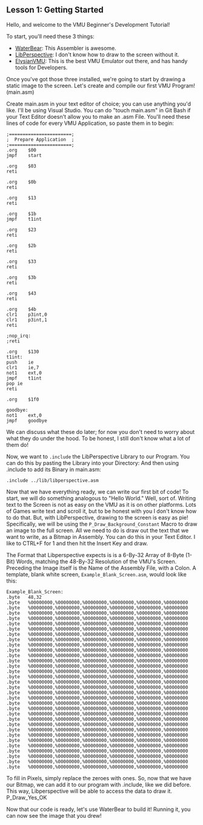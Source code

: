 ## Lesson 1: Getting Started

Hello, and welcome to the VMU Beginner's Development Tutorial!

To start, you'll need these 3 things:

- [WaterBear](https://wtetzner.github.io/waterbear/): 	This Assembler is awesome.
- [LibPerspective](https://slum.online/dreamcast/):	I don't know how to draw to the screen without it.
- [ElysianVMU](http://evmu.elysianshadows.com/): This is the best VMU Emulator out there, and has handy tools for Developers.

Once you've got those three installed, we're going to start by drawing a static image to the screen. Let's create and compile our first VMU Program!
(main.asm)

Create main.asm in your text editor of choice; you can use anything you'd like. I'll be using Visual Studio. You can do "touch main.asm" in Git Bash if your Text Editor doesn't allow you to make an .asm File. You'll need these lines of code for every VMU Application, so paste them in to begin:

  	;=======================;
	;  Prepare Application	;
	;=======================;
  	.org	$00
	jmpf	start

	.org	$03
	reti	

	.org	$0b
	reti	
	
	.org	$13
	reti	

	.org	$1b
	jmpf	t1int
	
	.org	$23
	reti	

	.org	$2b
	reti	
	
	.org	$33
	reti	

	.org	$3b
	reti	

	.org	$43
	reti	

	.org	$4b
	clr1	p3int,0
	clr1	p3int,1
	reti

	;nop_irq:
	;reti

	.org	$130	
	t1int:
	push	ie
	clr1	ie,7
	not1	ext,0
	jmpf	t1int
	pop	ie
	reti

	.org	$1f0

	goodbye:	
	not1	ext,0
	jmpf	goodbye


We can discuss what these do later; for now you don't need to worry about what they do under the hood. To be honest, I still don't know what a lot of them do! 

Now, we want to `.include` the LibPerspective  Library to our Program. You can do this by pasting the Library into your Directory: And then using .include to add its Binary in main.asm:

	.include ../lib/libperspective.asm

Now that we have everything ready, we can write our first bit of code! To start, we will do something analogous to "Hello World." Well, sort of. Writing text to the Screen is not as easy on the VMU as it is on other platforms. Lots of Games write text and scroll it, but to be honest with you I don't know how to do that. But, with LibPerspective, drawing to the screen is easy as pie! Specifically, we will be using the `P_Draw_Background_Constant` Macro to draw an image to the full screen. All we need to do is draw out the text that we want to write, as a Bitmap in Assembly. You can do this in your Text Editor. I like to CTRL+F for 1 and then hit the Insert Key and draw. 

The Format that Libperspective expects is is a 6-By-32 Array of 8-Byte (1-Bit) Words, matching the 48-By-32 Resolution of the VMU's Screen. Preceding the Image itself is the Name of the Assembly File, with a Colon. A template, blank white screen, `Example_Blank_Screen.asm`, would look like this:

	Example_Blank_Screen:
	.byte	48,32
	.byte	%00000000,%00000000,%00000000,%00000000,%00000000,%00000000
	.byte	%00000000,%00000000,%00000000,%00000000,%00000000,%00000000
	.byte	%00000000,%00000000,%00000000,%00000000,%00000000,%00000000
	.byte	%00000000,%00000000,%00000000,%00000000,%00000000,%00000000
	.byte	%00000000,%00000000,%00000000,%00000000,%00000000,%00000000
	.byte	%00000000,%00000000,%00000000,%00000000,%00000000,%00000000
	.byte	%00000000,%00000000,%00000000,%00000000,%00000000,%00000000
	.byte	%00000000,%00000000,%00000000,%00000000,%00000000,%00000000
	.byte	%00000000,%00000000,%00000000,%00000000,%00000000,%00000000
	.byte	%00000000,%00000000,%00000000,%00000000,%00000000,%00000000
	.byte	%00000000,%00000000,%00000000,%00000000,%00000000,%00000000
	.byte	%00000000,%00000000,%00000000,%00000000,%00000000,%00000000
	.byte	%00000000,%00000000,%00000000,%00000000,%00000000,%00000000
	.byte	%00000000,%00000000,%00000000,%00000000,%00000000,%00000000
	.byte	%00000000,%00000000,%00000000,%00000000,%00000000,%00000000
	.byte	%00000000,%00000000,%00000000,%00000000,%00000000,%00000000
	.byte	%00000000,%00000000,%00000000,%00000000,%00000000,%00000000
	.byte	%00000000,%00000000,%00000000,%00000000,%00000000,%00000000
	.byte	%00000000,%00000000,%00000000,%00000000,%00000000,%00000000
	.byte	%00000000,%00000000,%00000000,%00000000,%00000000,%00000000
	.byte	%00000000,%00000000,%00000000,%00000000,%00000000,%00000000
	.byte	%00000000,%00000000,%00000000,%00000000,%00000000,%00000000
	.byte	%00000000,%00000000,%00000000,%00000000,%00000000,%00000000
	.byte	%00000000,%00000000,%00000000,%00000000,%00000000,%00000000
	.byte	%00000000,%00000000,%00000000,%00000000,%00000000,%00000000
	.byte	%00000000,%00000000,%00000000,%00000000,%00000000,%00000000
	.byte	%00000000,%00000000,%00000000,%00000000,%00000000,%00000000
	.byte	%00000000,%00000000,%00000000,%00000000,%00000000,%00000000
	.byte	%00000000,%00000000,%00000000,%00000000,%00000000,%00000000
	.byte	%00000000,%00000000,%00000000,%00000000,%00000000,%00000000
	.byte	%00000000,%00000000,%00000000,%00000000,%00000000,%00000000
	.byte	%00000000,%00000000,%00000000,%00000000,%00000000,%00000000

To fill in Pixels, simply replace the zeroes with ones. So, now that we have our Bitmap, we can add it to our program with .include, like we did before. This way, Libperspective will be able to access the data to draw it. P_Draw_Yes_OK

Now that our code is ready, let's use WaterBear to build it! Running it, you can now see the image that you drew!
